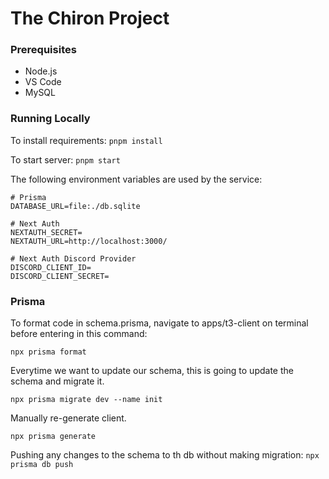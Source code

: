# The Chiron Project

### Prerequisites

* Node.js 
* VS Code 
* MySQL 


### Running Locally

To install requirements:
```pnpm install``` 

To start server:
```pnpm start``` 

The following environment variables are used by the service:

```
# Prisma
DATABASE_URL=file:./db.sqlite

# Next Auth
NEXTAUTH_SECRET=
NEXTAUTH_URL=http://localhost:3000/

# Next Auth Discord Provider
DISCORD_CLIENT_ID=
DISCORD_CLIENT_SECRET=
```

### Prisma 

To format code in schema.prisma, navigate to apps/t3-client on terminal before entering in this command:

```npx prisma format``` 

Everytime we want to update our schema, this is going to update the schema and migrate it.

```npx prisma migrate dev --name init```

Manually re-generate client.

```npx prisma generate```

Pushing any changes to the schema to th db without making migration:
```npx prisma db push```
